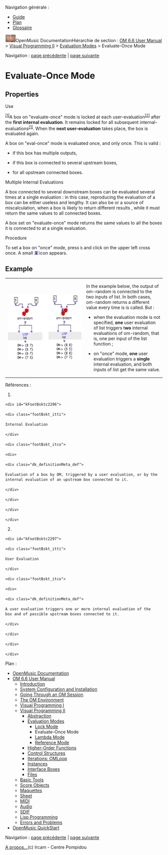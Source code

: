 <div id="tplf" class="tplPage">

<div id="tplh">

<span class="hidden">Navigation générale : </span>

  - [<span>Guide</span>](OM-Documentation.md)
  - [<span>Plan</span>](OM-Documentation_1.md)
  - [<span>Glossaire</span>](OM-Documentation_2.md)

</div>

<div id="tplt">

![empty.gif](../tplRes/page/empty.gif)![logoom1.png](../res/logoom1.png)<span class="tplTi">OpenMusic
Documentation</span><span class="sw_outStack_navRoot"><span class="hidden">Hiérarchie
de section : </span>[<span>OM 6.6 User
Manual</span>](OM-User-Manual.md)<span class="stkSep"> \>
</span>[<span>Visual Programming
II</span>](AdvancedVisualProgramming.md)<span class="stkSep"> \>
</span>[<span>Evaluation
Modes</span>](EvalModes.md)<span class="stkSep"> \>
</span><span class="stkSel_yes"><span>Evaluate-Once
Mode</span></span></span>

</div>

<div class="tplNav">

<span class="hidden">Navigation : </span>[<span>page
précédente</span>](LockMode.md "page précédente(Lock Mode)")<span class="hidden">
| </span>[<span>page
suivante</span>](LambdaMode.md "page suivante(Lambda Mode)")

</div>

<div id="tplc" class="tplc_out_yes">

<div style="text-align: center;">



</div>

<div class="headCo">

# <span>Evaluate-Once Mode</span>

<div class="headCo_co">

<div>

<div class="part">

## <span>Properties</span>

<div class="part_co">

<div class="infobloc">

<div class="infobloc_ti">

<span>Use</span>

</div>

<div class="txt">

<span id="i2" class="defRef_ul"><span></span></span><sup>[<span>\[</span>1<span>\]</span>](#kFootBsktc2296)</sup>A
box on "evaluate-once" mode is locked at each
<span id="i3" class="defRef_ul"><span>user-evaluation</span></span><sup>[<span>\[</span>2<span>\]</span>](#kFootBsktc2297)</sup>
after the **first internal evaluation**. It remains locked for all
subsequent
<span id="i4" class="defRef_ul"><span>internal-evaluations</span></span><sup>[<span>\[</span>1<span>\]</span>](#kFootBsktc2296)</sup>.
When the **next user-evaluation** takes place, the box is evaluated
again.

A box on "eval-once" mode is evaluated once, and only once. This is
valid :

  - if this box has multiple outputs,

  - if this box is connected to several upstream boxes,

  - for all upstream connected boxes.

</div>

</div>

<div class="infobloc">

<div class="infobloc_ti">

<span>Multiple Internal Evaluations</span>

</div>

<div class="txt">

A box connected to several downstream boxes can be evaluated several
times at a single evaluation : in this case, reproducing the evaluation
of a box can be either useless and lengthy. It can also be or a source
of miscalculation, when a box is likely to return different results ,
while it must return the same values to all connected boxes.

A box set on "evaluate-once" mode returns the same values to all the
boxes it is connected to at a single evaluation.

</div>

</div>

<div class="infobloc">

<div class="infobloc_ti">

<span>Procedure</span>

</div>

<div class="txt">

To set a box on "once" mode, press `b` and click on the upper left cross
once. A small
<span class="iconButton_tim">![oneicon\_icon.png](../res/oneicon_icon.png)</span>
icon appears.

</div>

</div>

</div>

</div>

<div class="part">

## <span>Example</span>

<div class="part_co">

<div class="infobloc">

<div class="txtRes">

<table>
<colgroup>
<col style="width: 50%" />
<col style="width: 50%" />
</colgroup>
<tbody>
<tr class="odd">
<td><div class="caption">
<div class="caption_co">
<img src="../res/evalonce11.png" width="286" height="209" alt="evalonce11.png" />
</div>
</div></td>
<td><div class="dk_txtRes_txt txt">
<p>In the example below, the output of om-random is connected to the two inputs of list. In both cases, om-random returns a different value every time is is called. But :</p>
<ul>
<li><p>when the evaluation mode is not specified, <strong>one</strong> <strong></strong> user evaluation of list triggers t<strong>wo</strong> internal evaluations of om-random, that is, one per input of the list function ;</p></li>
<li><p>on "once" mode, <strong>one</strong> user evaluation triggers a <strong>single</strong> internal evaluation, and both inputs of list get the same value.</p></li>
</ul>
</div></td>
</tr>
</tbody>
</table>

</div>

</div>

</div>

</div>

</div>

</div>

</div>

<span class="hidden">Références : </span>

1.  
    
    <div id="kFootBsktc2296">
    
    <div class="footBskt_itti">
    
    Internal Evaluation
    
    </div>
    
    <div class="footBskt_itco">
    
    <div>
    
    <div class="dk_definitionMeta_def">
    
    Evaluation of a box by OM, triggered by a user evaluation, or by the
    internal evaluation of an upstream box connected to it.
    
    </div>
    
    </div>
    
    </div>
    
    </div>

2.  
    
    <div id="kFootBsktc2297">
    
    <div class="footBskt_itti">
    
    User Evaluation
    
    </div>
    
    <div class="footBskt_itco">
    
    <div>
    
    <div class="dk_definitionMeta_def">
    
    A user evaluation triggers one or more internal evaluation of the
    box and of possible upstream boxes connected to it.
    
    </div>
    
    </div>
    
    </div>
    
    </div>

</div>

<div id="tplo" class="tplo_out_yes">

<div class="tplOTp">

<div class="tplOBm">

<div id="mnuFrm">

<span class="hidden">Plan :</span>

<div id="mnuFrmUp" onmouseout="menuScrollTiTask.fSpeed=0;" onmouseover="if(menuScrollTiTask.fSpeed&gt;=0) {menuScrollTiTask.fSpeed=-2; scTiLib.addTaskNow(menuScrollTiTask);}" onclick="menuScrollTiTask.fSpeed-=2;" style="display: none;">

<span id="mnuFrmUpLeft">[](#)</span><span id="mnuFrmUpCenter"></span><span id="mnuFrmUpRight"></span>

</div>

<div id="mnuScroll">

  - [<span>OpenMusic Documentation</span>](OM-Documentation.md)
  - [<span>OM 6.6 User Manual</span>](OM-User-Manual.md)
      - [<span>Introduction</span>](00-Sommaire.md)
      - [<span>System Configuration and
        Installation</span>](Installation.md)
      - [<span>Going Through an OM Session</span>](Goingthrough.md)
      - [<span>The OM Environment</span>](Environment.md)
      - [<span>Visual Programming I</span>](BasicVisualProgramming.md)
      - [<span>Visual Programming
        II</span>](AdvancedVisualProgramming.md)
          - [<span>Abstraction</span>](Abstraction.md)
          - [<span>Evaluation Modes</span>](EvalModes.md)
              - [<span>Lock Mode</span>](LockMode.md)
              - <span id="i5" class="outLeftSel_yes"><span>Evaluate-Once
                Mode</span></span>
              - [<span>Lambda Mode</span>](LambdaMode.md)
              - [<span>Reference Mode</span>](RefMode.md)
          - [<span>Higher-Order Functions</span>](HighOrder.md)
          - [<span>Control Structures</span>](Control.md)
          - [<span>Iterations: OMLoop</span>](OMLoop.md)
          - [<span>Instances</span>](Instances.md)
          - [<span>Interface Boxes</span>](InterfaceBoxes.md)
          - [<span>Files</span>](Files.md)
      - [<span>Basic Tools</span>](BasicObjects.md)
      - [<span>Score Objects</span>](ScoreObjects.md)
      - [<span>Maquettes</span>](Maquettes.md)
      - [<span>Sheet</span>](Sheet.md)
      - [<span>MIDI</span>](MIDI.md)
      - [<span>Audio</span>](Audio.md)
      - [<span>SDIF</span>](SDIF.md)
      - [<span>Lisp Programming</span>](Lisp.md)
      - [<span>Errors and Problems</span>](errors.md)
  - [<span>OpenMusic QuickStart</span>](QuickStart-Chapters.md)

</div>

<div id="mnuFrmDown" onmouseout="menuScrollTiTask.fSpeed=0;" onmouseover="if(menuScrollTiTask.fSpeed&lt;=0) {menuScrollTiTask.fSpeed=2; scTiLib.addTaskNow(menuScrollTiTask);}" onclick="menuScrollTiTask.fSpeed+=2;" style="display: none;">

<span id="mnuFrmDownLeft">[](#)</span><span id="mnuFrmDownCenter"></span><span id="mnuFrmDownRight"></span>

</div>

</div>

</div>

</div>

</div>

<div class="tplNav">

<span class="hidden">Navigation : </span>[<span>page
précédente</span>](LockMode.md "page précédente(Lock Mode)")<span class="hidden">
| </span>[<span>page
suivante</span>](LambdaMode.md "page suivante(Lambda Mode)")

</div>

<div id="tplb">

[<span>A propos...</span>](OM-Documentation_3.md)(c) Ircam - Centre
Pompidou

</div>

</div>
